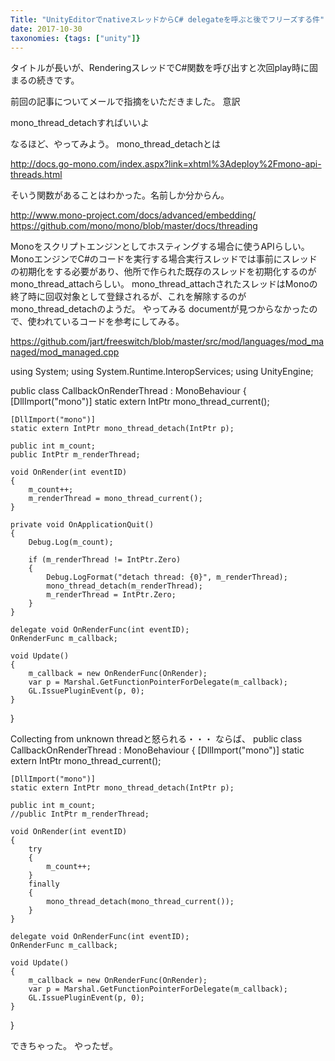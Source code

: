 ```yaml
---
Title: "UnityEditorでnativeスレッドからC# delegateを呼ぶと後でフリーズする件"
date: 2017-10-30
taxonomies: {tags: ["unity"]}
---
```


タイトルが長いが、RenderingスレッドでC#関数を呼び出すと次回play時に固まるの続きです。

前回の記事についてメールで指摘をいただきました。
意訳

mono_thread_detachすればいいよ

なるほど、やってみよう。
mono_thread_detachとは

http://docs.go-mono.com/index.aspx?link=xhtml%3Adeploy%2Fmono-api-threads.html

そいう関数があることはわかった。名前しか分からん。

http://www.mono-project.com/docs/advanced/embedding/
https://github.com/mono/mono/blob/master/docs/threading

Monoをスクリプトエンジンとしてホスティングする場合に使うAPIらしい。
MonoエンジンでC#のコードを実行する場合実行スレッドでは事前にスレッドの初期化をする必要があり、他所で作られた既存のスレッドを初期化するのがmono_thread_attachらしい。 mono_thread_attachされたスレッドはMonoの終了時に回収対象として登録されるが、これを解除するのがmono_thread_detachのようだ。
やってみる
documentが見つからなかったので、使われているコードを参考にしてみる。

https://github.com/jart/freeswitch/blob/master/src/mod/languages/mod_managed/mod_managed.cpp

using System;
using System.Runtime.InteropServices;
using UnityEngine;


public class CallbackOnRenderThread : MonoBehaviour
{
    [DllImport("mono")]
    static extern IntPtr mono_thread_current();

    [DllImport("mono")]
    static extern IntPtr mono_thread_detach(IntPtr p);

    public int m_count;
    public IntPtr m_renderThread;

    void OnRender(int eventID)
    {
        m_count++;
        m_renderThread = mono_thread_current();
    }

    private void OnApplicationQuit()
    {
        Debug.Log(m_count);

        if (m_renderThread != IntPtr.Zero)
        {
            Debug.LogFormat("detach thread: {0}", m_renderThread);
            mono_thread_detach(m_renderThread);
            m_renderThread = IntPtr.Zero;
        }
    }

    delegate void OnRenderFunc(int eventID);
    OnRenderFunc m_callback;

    void Update()
    {
        m_callback = new OnRenderFunc(OnRender);
        var p = Marshal.GetFunctionPointerForDelegate(m_callback);
        GL.IssuePluginEvent(p, 0);
    }
}

Collecting from unknown threadと怒られる・・・
ならば、
public class CallbackOnRenderThread : MonoBehaviour
{
    [DllImport("mono")]
    static extern IntPtr mono_thread_current();

    [DllImport("mono")]
    static extern IntPtr mono_thread_detach(IntPtr p);

    public int m_count;
    //public IntPtr m_renderThread;

    void OnRender(int eventID)
    {
        try
        {
            m_count++;
        }
        finally
        {
            mono_thread_detach(mono_thread_current());
        }
    }

    delegate void OnRenderFunc(int eventID);
    OnRenderFunc m_callback;

    void Update()
    {
        m_callback = new OnRenderFunc(OnRender);
        var p = Marshal.GetFunctionPointerForDelegate(m_callback);
        GL.IssuePluginEvent(p, 0);
    }
}

できちゃった。
やったぜ。
